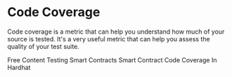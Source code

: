 # Code Coverage

Code coverage is a metric that can help you understand how much of your source is tested. It's a very useful metric that can help you assess the quality of your test suite.

<ResourceGroupTitle>Free Content</ResourceGroupTitle>
<BadgeLink colorScheme='yellow' badgeText='Read' href='https://ethereum.org/en/developers/docs/smart-contracts/testing/'>Testing Smart Contracts</BadgeLink>
<BadgeLink colorScheme='yellow' badgeText='Read' href='https://medium.com/coinmonks/smart-contract-code-coverage-in-hardhat-d4a5ff6c9ba6'>Smart Contract Code Coverage In Hardhat</BadgeLink>
